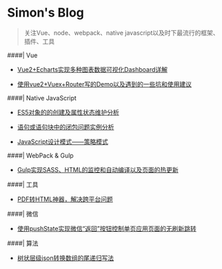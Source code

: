 # Simon's Blog

> 关注Vue、node、webpack、native javascript以及时下最流行的框架、插件、工具

####| Vue

- [Vue2+Echarts实现多种图表数据可视化Dashboard详解](https://github.com/SimonZhangITer/MyBlog/issues/1)

- [使用vue2+Vuex+Router写的Demo以及遇到的一些坑和使用建议](https://github.com/SimonZhangITer/MyBlog/issues/2)

####| Native JavaScript
- [ES5对象的的创建及属性状态维护分析](https://github.com/SimonZhangITer/MyBlog/issues/5)

- [语句或语句块中的闭包问题实例分析](https://github.com/SimonZhangITer/MyBlog/issues/7)

- [JavaScript设计模式——策略模式](https://github.com/SimonZhangITer/MyBlog/issues/6)

####| WebPack & Gulp

- [Gulp实现SASS、HTML的监控和自动编译以及页面的热更新](https://github.com/SimonZhangITer/MyBlog/issues/9)

####| 工具

- [PDF转HTML神器，解决跨平台问题](https://github.com/SimonZhangITer/MyBlog/issues/8)

####| 微信

- [使用pushState实现微信“返回”按钮控制单页应用页面的无刷新跳转](https://github.com/SimonZhangITer/MyBlog/issues/4)

####| 算法
- [树状层级json转换数组的尾递归写法](https://github.com/SimonZhangITer/MyBlog/issues/3)





